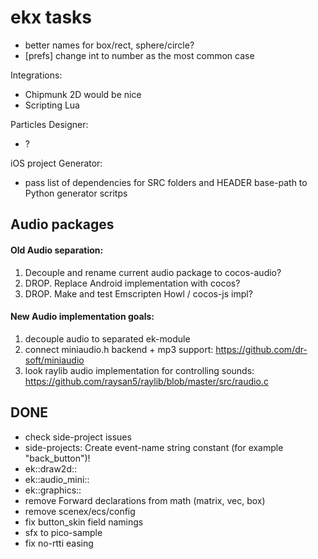 # ekx tasks

- better names for box/rect, sphere/circle?
- [prefs] change int to number as the most common case

Integrations:
- Chipmunk 2D would be nice
- Scripting Lua

Particles Designer:
- ?

iOS project Generator: 
- pass list of dependencies for SRC folders and HEADER base-path to Python generator scritps

## Audio packages

#### Old Audio separation:
1. Decouple and rename current audio package to cocos-audio?
2. DROP. Replace Android implementation with cocos?
3. DROP. Make and test Emscripten Howl / cocos-js impl?

#### New Audio implementation goals:
1. decouple audio to separated ek-module
2. connect miniaudio.h backend + mp3 support: https://github.com/dr-soft/miniaudio
3. look raylib audio implementation for controlling sounds: https://github.com/raysan5/raylib/blob/master/src/raudio.c

## DONE

+ check side-project issues
+ side-projects: Create event-name string constant (for example "back_button")!
+ ek::draw2d::
+ ek::audio_mini::
+ ek::graphics::
+ remove Forward declarations from math (matrix, vec, box)
+ remove scenex/ecs/config
+ fix button_skin field namings
+ sfx to pico-sample
+ fix no-rtti easing

